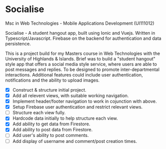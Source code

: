 # Socialise
Msc in Web Technologies - Mobile Applications Development (UI111012)

Socialise - A student hangout app, built using Ionic and Vuejs.  Written in Typescript/Javascript.  Firebase on the backend for authentication and data persistence.

This is a project build for my Masters course in Web Technologies with the University of Highlands & Islands.  Brief was to build a "student hangout" style app that offers a social media style service, where users are able to post messages and replies.  To be designed to promote inter-departmental interactions.  Additional features could include user authentication, notifications and the ability to upload images.

- [x] Construct & structure initial project.
- [x] Add all relevent views, with suitable working navigation.
- [x] Implement header/footer navigation to work in cojunction with above.
- [x] Setup Firebase user authentication and restrict relevant views.
- [ ] Structure each view fully.
- [x] Hardcode data initially to help structure each view.
- [x] Add ability to get data from Firestore.
- [x] Add ability to post data from Firestore.
- [ ] Add user's ability to post comments.
- [ ] Add display of username and comment/post creation times.
